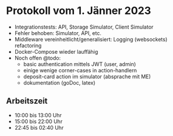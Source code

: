 # Protokoll vom 1. Jänner 2023 

- Integrationstests: API, Storage Simulator, Client Simulator
- Fehler behoben: Simulator, API, etc.
- Middleware vereinheitlicht/generalisiert: Logging (websockets) refactoring 
- Docker-Compose wieder lauffähig
- Noch offen @todo:
	- basic authentication mittels JWT (user, admin)
  	- einige wenige corner-cases in action-handlern
  	- deposit-card action im simulator (absprache mit ME)
  	- dokumentation (goDoc, latex)

## Arbeitszeit
<!-- { "progress": true, "date": ["23/01/01"] } -->
- 10:00 bis 13:00 Uhr
- 15:00 bis 22:00 Uhr
- 22:45 bis 02:40 Uhr
<!-- { "progress": false } -->
